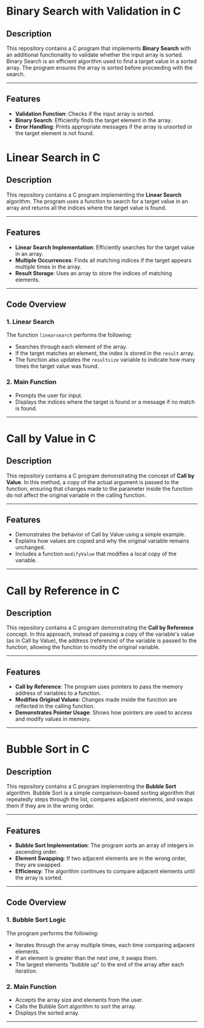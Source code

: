 # Binary Search with Validation in C

## Description
This repository contains a C program that implements **Binary Search** with an additional functionality to validate whether the input array is sorted. Binary Search is an efficient algorithm used to find a target value in a sorted array. The program ensures the array is sorted before proceeding with the search.

---

## Features
- **Validation Function**: Checks if the input array is sorted.
- **Binary Search**: Efficiently finds the target element in the array.
- **Error Handling**: Prints appropriate messages if the array is unsorted or the target element is not found.

# Linear Search in C

## Description
This repository contains a C program implementing the **Linear Search** algorithm. The program uses a function to search for a target value in an array and returns all the indices where the target value is found.

---

## Features
- **Linear Search Implementation**: Efficiently searches for the target value in an array.
- **Multiple Occurrences**: Finds all matching indices if the target appears multiple times in the array.
- **Result Storage**: Uses an array to store the indices of matching elements.

---

## Code Overview

### **1. Linear Search**
The function `linearsearch` performs the following:
- Searches through each element of the array.
- If the target matches an element, the index is stored in the `result` array.
- The function also updates the `resultsize` variable to indicate how many times the target value was found.

### **2. Main Function**
- Prompts the user for input.
- Displays the indices where the target is found or a message if no match is found.

---

# Call by Value in C

## Description
This repository contains a C program demonstrating the concept of **Call by Value**. In this method, a copy of the actual argument is passed to the function, ensuring that changes made to the parameter inside the function do not affect the original variable in the calling function.

---

## Features
- Demonstrates the behavior of Call by Value using a simple example.
- Explains how values are copied and why the original variable remains unchanged.
- Includes a function `modifyValue` that modifies a local copy of the variable.

---

# Call by Reference in C

## Description
This repository contains a C program demonstrating the **Call by Reference** concept. In this approach, instead of passing a copy of the variable's value (as in Call by Value), the address (reference) of the variable is passed to the function, allowing the function to modify the original variable.

---

## Features
- **Call by Reference**: The program uses pointers to pass the memory address of variables to a function.
- **Modifies Original Values**: Changes made inside the function are reflected in the calling function.
- **Demonstrates Pointer Usage**: Shows how pointers are used to access and modify values in memory.

---

# Bubble Sort in C

## Description
This repository contains a C program implementing the **Bubble Sort** algorithm. Bubble Sort is a simple comparison-based sorting algorithm that repeatedly steps through the list, compares adjacent elements, and swaps them if they are in the wrong order.

---

## Features
- **Bubble Sort Implementation**: The program sorts an array of integers in ascending order.
- **Element Swapping**: If two adjacent elements are in the wrong order, they are swapped.
- **Efficiency**: The algorithm continues to compare adjacent elements until the array is sorted.

---

## Code Overview

### **1. Bubble Sort Logic**
The program performs the following:
- Iterates through the array multiple times, each time comparing adjacent elements.
- If an element is greater than the next one, it swaps them.
- The largest elements "bubble up" to the end of the array after each iteration.

### **2. Main Function**
- Accepts the array size and elements from the user.
- Calls the Bubble Sort algorithm to sort the array.
- Displays the sorted array.

---
